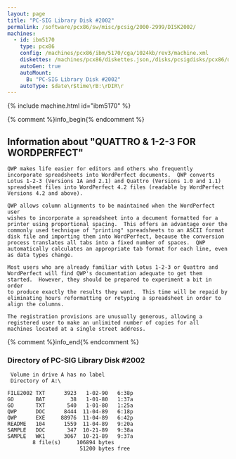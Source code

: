 ```yaml
---
layout: page
title: "PC-SIG Library Disk #2002"
permalink: /software/pcx86/sw/misc/pcsig/2000-2999/DISK2002/
machines:
  - id: ibm5170
    type: pcx86
    config: /machines/pcx86/ibm/5170/cga/1024kb/rev3/machine.xml
    diskettes: /machines/pcx86/diskettes.json,/disks/pcsigdisks/pcx86/diskettes.json
    autoGen: true
    autoMount:
      B: "PC-SIG Library Disk #2002"
    autoType: $date\r$time\rB:\rDIR\r
---
```


{% include machine.html id="ibm5170" %}

{% comment %}info_begin{% endcomment %}

## Information about "QUATTRO & 1-2-3 FOR WORDPERFECT"

    QWP makes life easier for editors and others who frequently
    incorporate spreadsheets into WordPerfect documents.  QWP converts
    Lotus 1-2-3 (Versions 1A and 2.1) and Quattro (Versions 1.0 and 1.1)
    spreadsheet files into WordPerfect 4.2 files (readable by WordPerfect
    Versions 4.2 and above).
    
    QWP allows column alignments to be maintained when the WordPerfect user
    wishes to incorporate a spreadsheet into a document formatted for a
    printer using proportional spacing.  This offers an advantage over the
    commonly used technique of "printing" spreadsheets to an ASCII format
    disk file and importing them into WordPerfect, because the conversion
    process translates all tabs into a fixed number of spaces.  QWP
    automatically calculates an appropriate tab format for each line, even
    as data types change.
    
    Most users who are already familiar with Lotus 1-2-3 or Quattro and
    WordPerfect will find QWP's documentation adequate to get them
    started.  However, they should be prepared to experiment a bit in order
    to produce exactly the results they want.  This time will be repaid by
    eliminating hours reformatting or retyping a spreadsheet in order to
    align the columns.
    
    The registration provisions are unusually generous, allowing a
    registered user to make an unlimited number of copies for all
    machines located at a single street address.
{% comment %}info_end{% endcomment %}


### Directory of PC-SIG Library Disk #2002

     Volume in drive A has no label
     Directory of A:\

    FILE2002 TXT      3923   1-02-90   6:38p
    GO       BAT        38   1-01-80   1:37a
    GO       TXT       540   1-01-80   1:25a
    QWP      DOC      8444  11-04-89   6:18p
    QWP      EXE     88976  11-04-89   6:42p
    README   104      1559  11-04-89   9:20a
    SAMPLE   DOC       347  10-21-89   9:38a
    SAMPLE   WK1      3067  10-21-89   9:37a
            8 file(s)     106894 bytes
                           51200 bytes free
